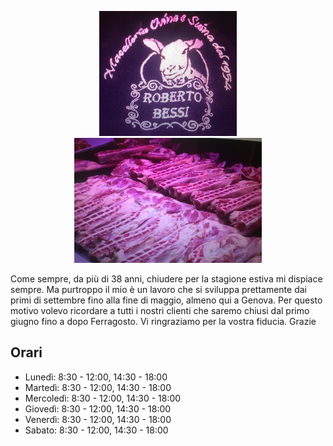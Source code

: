 

<p align="center">
<img src="agnello1.jpeg" width="220" height="200">
<img src="angello2.jpeg" width="300" height="200">
</p>

Come sempre, da più di 38 anni, chiudere per la stagione estiva mi dispiace sempre.
Ma purtroppo il mio è un lavoro che si sviluppa prettamente dai primi di settembre fino alla fine di maggio, almeno qui a Genova.
Per questo motivo volevo ricordare a tutti i nostri clienti che saremo chiusi dal primo giugno fino a dopo Ferragosto.
Vi ringraziamo per la vostra fiducia.
Grazie
  
## Orari
- Lunedì: 8:30 - 12:00, 14:30 - 18:00
- Martedì: 8:30 - 12:00, 14:30 - 18:00
- Mercoledì: 8:30 - 12:00, 14:30 - 18:00
- Giovedì: 8:30 - 12:00, 14:30 - 18:00
- Venerdì: 8:30 - 12:00, 14:30 - 18:00
- Sabato: 8:30 - 12:00, 14:30 - 18:00
